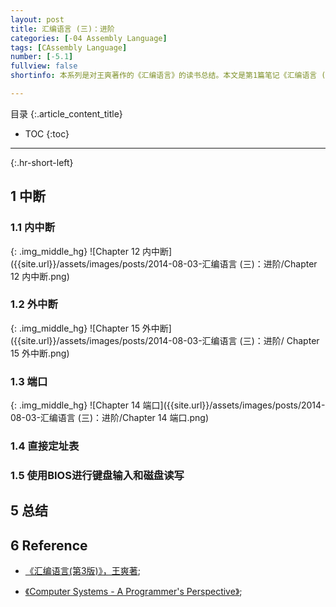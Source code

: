 ```yaml
---
layout: post
title: 汇编语言 (三)：进阶
categories: [-04 Assembly Language]
tags: [CAssembly Language]
number: [-5.1]
fullview: false
shortinfo: 本系列是对王爽著作的《汇编语言》的读书总结。本文是第1篇笔记《汇编语言 (三)：进阶》。

---
```

目录
{:.article_content_title}


* TOC
{:toc}

---
{:.hr-short-left}

## 1 中断 ##

### 1.1 内中断 ###

{: .img_middle_hg}
![Chapter 12 内中断]({{site.url}}/assets/images/posts/2014-08-03-汇编语言 (三)：进阶/Chapter 12 内中断.png)

### 1.2 外中断 ###

{: .img_middle_hg}
![Chapter 15 外中断]({{site.url}}/assets/images/posts/2014-08-03-汇编语言 (三)：进阶/
Chapter 15 外中断.png)

### 1.3 端口 ###


{: .img_middle_hg}
![Chapter 14 端口]({{site.url}}/assets/images/posts/2014-08-03-汇编语言 (三)：进阶/Chapter 14 端口.png)

### 1.4 直接定址表 ###

### 1.5 使用BIOS进行键盘输入和磁盘读写 ###


## 5 总结 ##


## 6 Reference ##

- [《汇编语言(第3版)》，王爽著](https://www.amazon.cn/%E5%9B%BE%E4%B9%A6/dp/B00EYSPGYE?tag=et04-23);

- [《Computer Systems - A Programmer's Perspective》](https://www.amazon.com/Computer-Systems-Programmers-Perspective-2nd/dp/0136108040);



